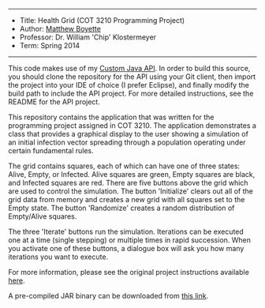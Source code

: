 *******************************************************************

* Title:     Health Grid (COT 3210 Programming Project)
* Author:    [Matthew Boyette](mailto:Dyndrilliac@gmail.com)
* Professor: Dr. William 'Chip' Klostermeyer
* Term:      Spring 2014

*******************************************************************

This code makes use of my [Custom Java API](https://github.com/Dyndrilliac/java-custom-api). In order to build this source, you should clone the repository for the API using your Git client, then import the project into your IDE of choice (I prefer Eclipse), and finally modify the build path to include the API project. For more detailed instructions, see the README for the API project.

This repository contains the application that was written for the programming project assigned in COT 3210. The application demonstrates a class that provides a graphical display to the user showing a simulation of an initial infection vector spreading through a population operating under certain fundamental rules.

The grid contains squares, each of which can have one of three states: Alive, Empty, or Infected. Alive squares are green, Empty squares are black, and Infected squares are red. There are five buttons above the grid which are used to control the simulation. The button 'Initialize' clears out all of the grid data from memory and creates a new grid with all squares set to the Empty state. The button 'Randomize' creates a random distribution of Empty/Alive squares.

The three 'Iterate' buttons run the simulation. Iterations can be executed one at a time (single stepping) or multiple times in rapid succession. When you activate one of these buttons, a dialogue box will ask you how many iterations you want to execute.

For more information, please see the original project instructions available [here](http://www.unf.edu/~wkloster/3210/prog.txt).

A pre-compiled JAR binary can be downloaded from [this link](https://www.dropbox.com/s/8ttgqf24izo08yq/COT3210Project_N00868808_MBoyette.jar).

